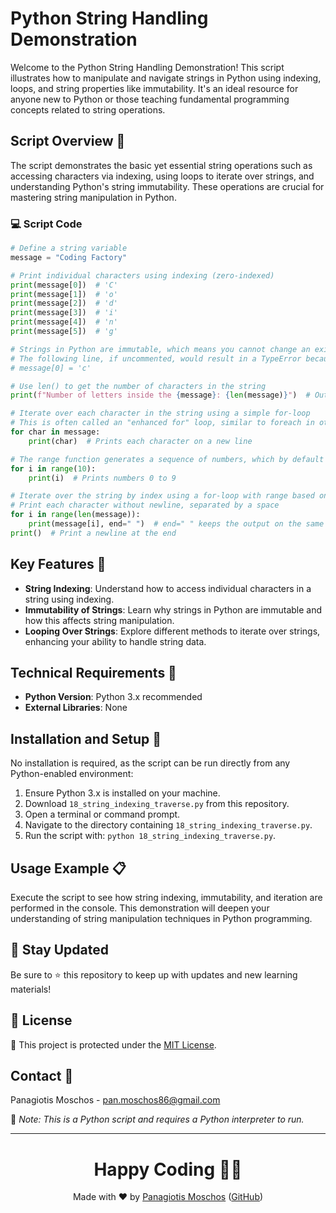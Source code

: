 # Python String Handling Demonstration

Welcome to the Python String Handling Demonstration! This script illustrates how to manipulate and navigate strings in Python using indexing, loops, and string properties like immutability. It's an ideal resource for anyone new to Python or those teaching fundamental programming concepts related to string operations.

## Script Overview 📘

The script demonstrates the basic yet essential string operations such as accessing characters via indexing, using loops to iterate over strings, and understanding Python's string immutability. These operations are crucial for mastering string manipulation in Python.

### :computer: Script Code

```python
# Define a string variable
message = "Coding Factory"

# Print individual characters using indexing (zero-indexed)
print(message[0])  # 'C'
print(message[1])  # 'o'
print(message[2])  # 'd'
print(message[3])  # 'i'
print(message[4])  # 'n'
print(message[5])  # 'g'

# Strings in Python are immutable, which means you cannot change an existing string directly
# The following line, if uncommented, would result in a TypeError because strings cannot be modified
# message[0] = 'c'

# Use len() to get the number of characters in the string
print(f"Number of letters inside the {message}: {len(message)}")  # Outputs the length of the message

# Iterate over each character in the string using a simple for-loop
# This is often called an "enhanced for" loop, similar to foreach in other languages
for char in message:
    print(char)  # Prints each character on a new line

# The range function generates a sequence of numbers, which by default starts from 0 and goes up to n-1
for i in range(10):
    print(i)  # Prints numbers 0 to 9

# Iterate over the string by index using a for-loop with range based on the length of the message
# Print each character without newline, separated by a space
for i in range(len(message)):
    print(message[i], end=" ")  # end=" " keeps the output on the same line
print()  # Print a newline at the end
```

## Key Features 🌟

- **String Indexing**: Understand how to access individual characters in a string using indexing.
- **Immutability of Strings**: Learn why strings in Python are immutable and how this affects string manipulation.
- **Looping Over Strings**: Explore different methods to iterate over strings, enhancing your ability to handle string data.

## Technical Requirements 🔧

- **Python Version**: Python 3.x recommended
- **External Libraries**: None

## Installation and Setup 🚀

No installation is required, as the script can be run directly from any Python-enabled environment:
1. Ensure Python 3.x is installed on your machine.
2. Download `18_string_indexing_traverse.py` from this repository.
3. Open a terminal or command prompt.
4. Navigate to the directory containing `18_string_indexing_traverse.py`.
5. Run the script with: `python 18_string_indexing_traverse.py`.

## Usage Example 📋

Execute the script to see how string indexing, immutability, and iteration are performed in the console. This demonstration will deepen your understanding of string manipulation techniques in Python programming.

## 📢 Stay Updated
Be sure to ⭐ this repository to keep up with updates and new learning materials!

## 📄 License
🔐 This project is protected under the [MIT License](https://mit-license.org/).

## Contact 📧
Panagiotis Moschos - pan.moschos86@gmail.com

🔗 *Note: This is a Python script and requires a Python interpreter to run.*

---
<h1 align="center">Happy Coding 👨‍💻</h1>

<p align="center">
  Made with ❤️ by <a href="https://www.linkedin.com/in/panagiotis-moschos">Panagiotis Moschos</a> (<a href="https://github.com/pmoschos">GitHub</a>)
</p>